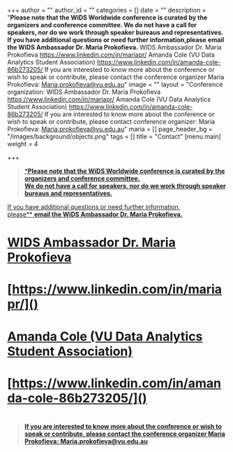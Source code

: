 +++
author = ""
author_id = ""
categories = []
date = ""
description = "**Please note that the WiDS Worldwide conference is curated by the organizers and conference committee. We do not have a call for speakers, nor do we work through speaker bureaus and representatives. If you have additional questions or need further information, ​please** **email the WiDS Ambassador Dr. Maria Prokofieva.** WIDS Ambassador Dr. Maria Prokofieva https://www.linkedin.com/in/mariapr/ Amanda Cole (VU Data Analytics Student Association) https://www.linkedin.com/in/amanda-cole-86b273205/ If you are interested to know more about the conference or wish to speak or contribute, please contact the conference organizer Maria Prokofieva: Maria.prokofieva@vu.edu.au"
image = ""
layout = "Conference organization:  WIDS Ambassador Dr. Maria Prokofieva  https://www.linkedin.com/in/mariapr/  Amanda Cole (VU Data Analytics Student Association)  https://www.linkedin.com/in/amanda-cole-86b273205/  If you are interested to know more about the conference or wish to speak or contribute, please contact conference organizer:  Maria Prokofieva: Maria.prokofieva@vu.edu.au"
maria = []
page_header_bg = "/images/background/objects.png"
tags = []
title = "Contact"
[menu.main]
weight = 4

+++
> [***Please note that the WiDS Worldwide conference is curated by the organizers and conference committee.  
> We do not have a call for speakers, nor do we work through speaker bureaus and representatives.**]()

[If you have additional questions or need further information,  
​please** **email the WiDS Ambassador Dr. Maria Prokofieva.**]()

# [WIDS Ambassador Dr. Maria Prokofieva]()

# [https://www.linkedin.com/in/mariapr/]()

# [Amanda Cole (VU Data Analytics Student Association)]()

# [https://www.linkedin.com/in/amanda-cole-86b273205/]()

# 

# 

> [**If you are interested to know more about the conference or wish to speak or contribute, please contact the conference organizer Maria Prokofieva:** **Maria.prokofieva@vu.edu.au**]()